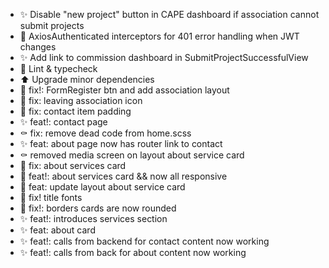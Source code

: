 - ✨ Disable "new project" button in CAPE dashboard if association cannot submit projects
- 🐛 AxiosAuthenticated interceptors for 401 error handling when JWT changes
- ✨ Add link to commission dashboard in SubmitProjectSuccessfulView
- 🚨 Lint & typecheck
- ⬆️ Upgrade minor dependencies
- :lipstick: fix!: FormRegister btn and add association layout
- :lipstick: fix: leaving association icon
- :lipstick: fix: contact item padding
- :sparkles: feat!: contact page
- :coffin: fix: remove dead code from home.scss
- :sparkles: feat: about page now has router link to contact
- :coffin: removed media screen on layout about service card
- :lipstick: fix: about services card
- :lipstick: feat!: about services card && now all responsive
- :lipstick: feat: update layout about service card
- :lipstick: fix! title fonts
- :lipstick: fix!: borders cards are now rounded
- :sparkles: feat!: introduces services section
- :sparkles: feat: about card
- :sparkles: feat!: calls from backend for contact content now working
- :sparkles: feat!: calls from back for about content now working
